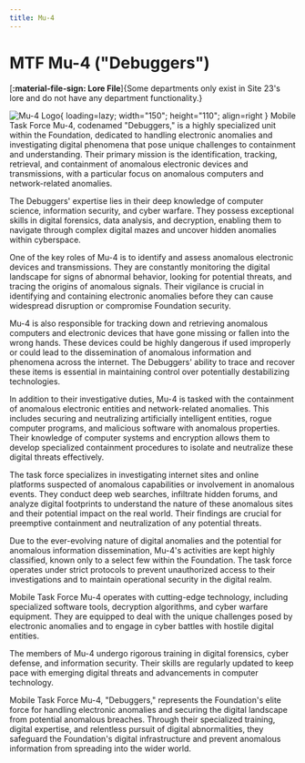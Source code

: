 ```yaml
---
title: Mu-4
---
```


# MTF Mu-4 ("Debuggers")

[**:material-file-sign: Lore File**]{Some departments only exist in Site 23's lore and do not have any department functionality.}

![Mu-4 Logo](images/logo.png){ loading=lazy; width="150"; height="110"; align=right } Mobile Task Force Mu-4, codenamed "Debuggers," is a highly specialized unit within the Foundation, dedicated to handling electronic anomalies and investigating digital phenomena that pose unique challenges to containment and understanding. Their primary mission is the identification, tracking, retrieval, and containment of anomalous electronic devices and transmissions, with a particular focus on anomalous computers and network-related anomalies.

The Debuggers' expertise lies in their deep knowledge of computer science, information security, and cyber warfare. They possess exceptional skills in digital forensics, data analysis, and decryption, enabling them to navigate through complex digital mazes and uncover hidden anomalies within cyberspace.

One of the key roles of Mu-4 is to identify and assess anomalous electronic devices and transmissions. They are constantly monitoring the digital landscape for signs of abnormal behavior, looking for potential threats, and tracing the origins of anomalous signals. Their vigilance is crucial in identifying and containing electronic anomalies before they can cause widespread disruption or compromise Foundation security.

Mu-4 is also responsible for tracking down and retrieving anomalous computers and electronic devices that have gone missing or fallen into the wrong hands. These devices could be highly dangerous if used improperly or could lead to the dissemination of anomalous information and phenomena across the internet. The Debuggers' ability to trace and recover these items is essential in maintaining control over potentially destabilizing technologies.

In addition to their investigative duties, Mu-4 is tasked with the containment of anomalous electronic entities and network-related anomalies. This includes securing and neutralizing artificially intelligent entities, rogue computer programs, and malicious software with anomalous properties. Their knowledge of computer systems and encryption allows them to develop specialized containment procedures to isolate and neutralize these digital threats effectively.

The task force specializes in investigating internet sites and online platforms suspected of anomalous capabilities or involvement in anomalous events. They conduct deep web searches, infiltrate hidden forums, and analyze digital footprints to understand the nature of these anomalous sites and their potential impact on the real world. Their findings are crucial for preemptive containment and neutralization of any potential threats.

Due to the ever-evolving nature of digital anomalies and the potential for anomalous information dissemination, Mu-4's activities are kept highly classified, known only to a select few within the Foundation. The task force operates under strict protocols to prevent unauthorized access to their investigations and to maintain operational security in the digital realm.

Mobile Task Force Mu-4 operates with cutting-edge technology, including specialized software tools, decryption algorithms, and cyber warfare equipment. They are equipped to deal with the unique challenges posed by electronic anomalies and to engage in cyber battles with hostile digital entities.

The members of Mu-4 undergo rigorous training in digital forensics, cyber defense, and information security. Their skills are regularly updated to keep pace with emerging digital threats and advancements in computer technology.

Mobile Task Force Mu-4, "Debuggers," represents the Foundation's elite force for handling electronic anomalies and securing the digital landscape from potential anomalous breaches. Through their specialized training, digital expertise, and relentless pursuit of digital abnormalities, they safeguard the Foundation's digital infrastructure and prevent anomalous information from spreading into the wider world.